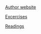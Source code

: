 [Author website](https://zoe-tiller.glitch.me/)

[Excercises](exercise.md)

[Readings](readings.md)

